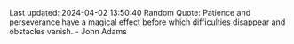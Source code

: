 Last updated: 2024-04-02 13:50:40
Random Quote: Patience and perseverance have a magical effect before which difficulties disappear and obstacles vanish. - John Adams
